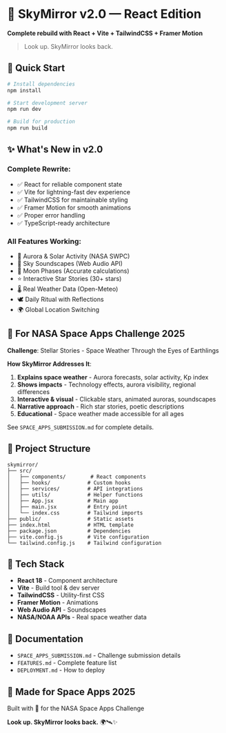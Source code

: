 # 🌌 SkyMirror v2.0 — React Edition

**Complete rebuild with React + Vite + TailwindCSS + Framer Motion**

> Look up. SkyMirror looks back.

## 🚀 Quick Start

```bash
# Install dependencies
npm install

# Start development server
npm run dev

# Build for production
npm run build
```

## ✨ What's New in v2.0

### Complete Rewrite:
- ✅ React for reliable component state
- ✅ Vite for lightning-fast dev experience
- ✅ TailwindCSS for maintainable styling
- ✅ Framer Motion for smooth animations
- ✅ Proper error handling
- ✅ TypeScript-ready architecture

### All Features Working:
- 🌌 Aurora & Solar Activity (NASA SWPC)
- 🎵 Sky Soundscapes (Web Audio API)
- 🌙 Moon Phases (Accurate calculations)
- ⭐ Interactive Star Stories (30+ stars)
- 🌡️ Real Weather Data (Open-Meteo)
- 🕊️ Daily Ritual with Reflections
- 🌍 Global Location Switching

## 🎯 For NASA Space Apps Challenge 2025

**Challenge**: Stellar Stories - Space Weather Through the Eyes of Earthlings

**How SkyMirror Addresses It**:
1. **Explains space weather** - Aurora forecasts, solar activity, Kp index
2. **Shows impacts** - Technology effects, aurora visibility, regional differences
3. **Interactive & visual** - Clickable stars, animated auroras, soundscapes
4. **Narrative approach** - Rich star stories, poetic descriptions
5. **Educational** - Space weather made accessible for all ages

See `SPACE_APPS_SUBMISSION.md` for complete details.

## 📁 Project Structure

```
skymirror/
├── src/
│   ├── components/        # React components
│   ├── hooks/            # Custom hooks
│   ├── services/         # API integrations
│   ├── utils/            # Helper functions
│   ├── App.jsx           # Main app
│   ├── main.jsx          # Entry point
│   └── index.css         # Tailwind imports
├── public/               # Static assets
├── index.html            # HTML template
├── package.json          # Dependencies
├── vite.config.js        # Vite configuration
└── tailwind.config.js    # Tailwind configuration
```

## 🔧 Tech Stack

- **React 18** - Component architecture
- **Vite** - Build tool & dev server
- **TailwindCSS** - Utility-first CSS
- **Framer Motion** - Animations
- **Web Audio API** - Soundscapes
- **NASA/NOAA APIs** - Real space weather data

## 📖 Documentation

- `SPACE_APPS_SUBMISSION.md` - Challenge submission details
- `FEATURES.md` - Complete feature list
- `DEPLOYMENT.md` - How to deploy

## 🌟 Made for Space Apps 2025

Built with 💙 for the NASA Space Apps Challenge

**Look up. SkyMirror looks back.** 🌍🛰️✨
